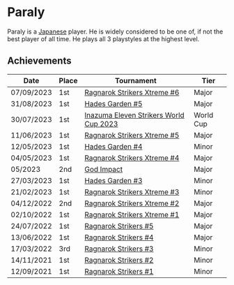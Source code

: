 # Paraly

Paraly is a [Japanese](/inapedia/players/japanese) player. 
He is widely considered to be one of, if not the best player of all time. 
He plays all 3 playstyles at the highest level. 

## Achievements
| Date | Place | Tournament | Tier | 
| - | - | - | - |
| 07/09/2023 | 1st | [Ragnarok Strikers Xtreme #6](/inapedia/tournaments/ragna/ragnax6.md) | Major |
| 31/08/2023 | 1st | [Hades Garden #5](/inapedia/tournaments/hg/hg5.md) | Major |
| 30/07/2023 | 1st | [Inazuma Eleven Strikers World Cup 2023](/inapedia/tournaments/worldcup23.md) | World Cup |
| 11/06/2023 | 1st | [Ragnarok Strikers Xtreme #5](/inapedia/tournaments/ragna/ragnax5.md) | Major |
| 12/05/2023 | 1st | [Hades Garden #4](/inapedia/tournaments/hg/hg4.md) | Minor |
| 04/05/2023 | 1st | [Ragnarok Strikers Xtreme #4](/inapedia/tournaments/ragna/ragnax4.md) | Major |
| 05/2023 | 2nd | [God Impact](/inapedia/tournaments/misc/godimpact.md) | Major |
| 27/03/2023 | 1st | [Hades Garden #3](/inapedia/tournaments/hg/hg3.md) | Minor |
| 21/02/2023 | 1st | [Ragnarok Strikers Xtreme #3](/inapedia/tournaments/ragna/ragnax3.md) | Minor |
| 04/12/2022 | 2nd | [Ragnarok Strikers Xtreme #2](/inapedia/tournaments/ragna/ragnax2.md) | Major |
| 02/10/2022 | 1st | [Ragnarok Strikers Xtreme #1](/inapedia/tournaments/ragna/ragnax1.md) | Major |
| 24/07/2022 | 1st | [Ragnarok Strikers #5](/inapedia/tournaments/ragna/ragna5.md) | Major |
| 13/06/2022 | 1st | [Ragnarok Strikers #4](/inapedia/tournaments/ragna/ragna4.md) | Major |
| 17/03/2022 | 3rd | [Ragnarok Strikers #3](/inapedia/tournaments/ragna/ragna3.md) | Minor |
| 14/11/2021 | 1st | [Ragnarok Strikers #2](/inapedia/tournaments/ragna/ragna2.md) | Minor |
| 12/09/2021 | 1st | [Ragnarok Strikers #1](/inapedia/tournaments/ragna/ragna1.md) | Minor |

